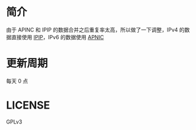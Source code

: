 # 简介
由于 APINC 和 IPIP 的数据合并之后重复率太高，所以做了一下调整，IPv4 的数据直接使用 [IPIP](https://github.com/17mon/china_ip_list/)，IPv6 的数据使用 [APNIC](https://ftp.apnic.net/apnic/stats/apnic/delegated-apnic-latest)

# 更新周期
每天 0 点

# LICENSE
GPLv3
